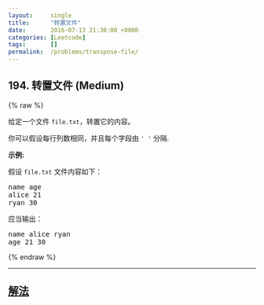 ```yaml
---
layout:     single
title:      "转置文件"
date:       2016-07-13 21:30:00 +0800
categories: [Leetcode]
tags:       []
permalink:  /problems/transpose-file/
---
```


## 194. 转置文件 (Medium)

{% raw %}

<p>给定一个文件&nbsp;<code>file.txt</code>，转置它的内容。</p>

<p>你可以假设每行列数相同，并且每个字段由&nbsp;<code>&#39; &#39;</code> 分隔.</p>

<p><strong>示例:</strong></p>

<p>假设&nbsp;<code>file.txt</code>&nbsp;文件内容如下：</p>

<pre>name age
alice 21
ryan 30
</pre>

<p>应当输出：</p>

<pre>name alice ryan
age 21 30
</pre>

{% endraw %}

---

## [解法](https://github.com/openset/leetcode/tree/master/problems/transpose-file)
